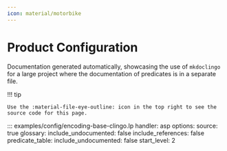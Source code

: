 ```yaml
---
icon: material/motorbike
---
```


# Product Configuration

Documentation generated automatically, showcasing the use of `mkdoclingo` for a large project
where the documentation of predicates is in a separate file.

!!! tip

    Use the :material-file-eye-outline: icon in the top right to see the source code for this page.


::: examples/config/encoding-base-clingo.lp
    handler: asp
    options:
        source: true
        glossary:
            include_undocumented: false
            include_references: false
        predicate_table:
            include_undocumented: false
        start_level: 2
